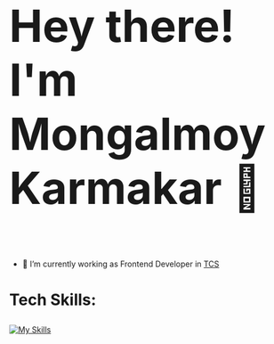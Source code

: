 # <p style="font-size: 80px;">Hey there! I'm Mongalmoy Karmakar 👋</p>

- 🔭 I’m currently working as Frontend Developer in [TCS](https://www.tcs.com)

<!--
**mongalmoy/mongalmoy** is a ✨ _special_ ✨ repository because its `README.md` (this file) appears on your GitHub profile.

Here are some ideas to get you started:

- 🔭 I’m currently working on ...
- 🌱 I’m currently learning ...
- 👯 I’m looking to collaborate on ...
- 🤔 I’m looking for help with ...
- 💬 Ask me about ...
- 📫 How to reach me: ...
- 😄 Pronouns: ...
- ⚡ Fun fact: ...
-->
# <p>Tech Skills:</p>
[![My Skills](https://skillicons.dev/icons?i=cpp,js,html,css,bootstrap,react,nodejs,express,mongodb)](https://skillicons.dev)
